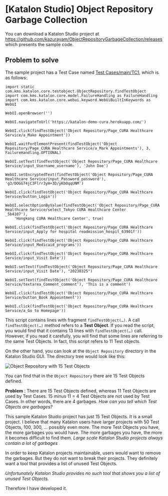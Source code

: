 # \[Katalon Studio\] Object Repository Garbage Collection

You can download a Katalon Studio project at <https://github.com/kazurayam/ObjectRepositoryGarbageCollection/releases> which presents the sample code.

## Problem to solve

The sample project has a Test Case named [Test Cases/main/TC1](https://github.com/kazurayam/ObjectRepositoryGarbageCollection/blob/develop/Scripts/main/TC1/Script1677544889443.groovy), which is as follows:

    import static com.kms.katalon.core.testobject.ObjectRepository.findTestObject
    import com.kms.katalon.core.model.FailureHandling as FailureHandling
    import com.kms.katalon.core.webui.keyword.WebUiBuiltInKeywords as WebUI

    WebUI.openBrowser('')

    WebUI.navigateToUrl('https://katalon-demo-cura.herokuapp.com/')

    WebUI.click(findTestObject('Object Repository/Page_CURA Healthcare Service/a_Make Appointment'))

    WebUI.waitForElementPresent(findTestObject('Object Repository/Page_CURA Healthcare Service/a_Mark Appointments'), 3, FailureHandling.OPTIONAL)

    WebUI.setText(findTestObject('Object Repository/Page_CURA Healthcare Service/input_Username_username'), 'John Doe')

    WebUI.setEncryptedText(findTestObject('Object Repository/Page_CURA Healthcare Service/input_Password_password'), 'g3/DOGG74jC3Flrr3yH+3D/yKbOqqUNM')

    WebUI.click(findTestObject('Object Repository/Page_CURA Healthcare Service/button_Login'))

    WebUI.selectOptionByValue(findTestObject('Object Repository/Page_CURA Healthcare Service/select_Tokyo CURA Healthcare Center        _5b4107'), 
        'Hongkong CURA Healthcare Center', true)

    WebUI.click(findTestObject('Object Repository/Page_CURA Healthcare Service/input_Apply for hospital readmission_hospit_63901f'))

    WebUI.click(findTestObject('Object Repository/Page_CURA Healthcare Service/input_Medicaid_programs'))

    WebUI.click(findTestObject('Object Repository/Page_CURA Healthcare Service/input_Visit Date'))

    WebUI.setText(findTestObject('Object Repository/Page_CURA Healthcare Service/input_Visit Date'), "20230325")

    WebUI.setText(findTestObject('Object Repository/Page_CURA Healthcare Service/textarea_Comment_comment'), 'This is a comment')

    WebUI.click(findTestObject('Object Repository/Page_CURA Healthcare Service/button_Book Appointment'))

    WebUI.click(findTestObject('Object Repository/Page_CURA Healthcare Service/a_Go to Homepage'))

This script contains lines with fragment `findTestObject(…​)`. A call `findTestObject(…​)` method refers to a **Test Object**. If you read the script, you would find that it contains 13 lines with `findTestObject(…​)` call. However, if you read it carefully, you will find that some lines are referring to the same Test Objects. In fact, this script refers to 11 Test objects.

On the other hand, you can look at the `Object Repository` directory in the Katalon Studio GUI. The directory tree would look like this:

![Object Repository with 15 Test Objects](https://kazurayam.github.io/ObjectRepositoryGarbageCollection/images/1_1_ObjectRepositoryContains15TestObjects.png)

You can find that in the `Object Repository` there are 15 Test Objects defined.

**Problem** : There are 15 Test Objects defined, whereas 11 Test Objects are used by Test Cases. 15 minus 11 = 4 Test Objects are not used by Test Cases. In other words, there are 4 garbages. *How can you tell which Test Objects are garbages?*

This sample Katalon Studio project has just 15 Test Objects. It is a small project. I believe that many Katalon users have larger projects with 50 Test Objects, 100, 300, …​ possibly even more. The more Test Objects you have, the more garbages you would have. The more garbages you have, the more it becomes difficult to find them. *Large scale Katalon Studio projects always contain a lot of garbages*

In order to keep Katalon projects maintainable, users would want to remove the garbages. But they do not want to break their projects. They definitely want a tool that provides a list of unused Test Objects.

*Unfortunately Katalon Studio provides no such tool that shows you a list of unused Test Objects.*

Therefore I have developed it.
